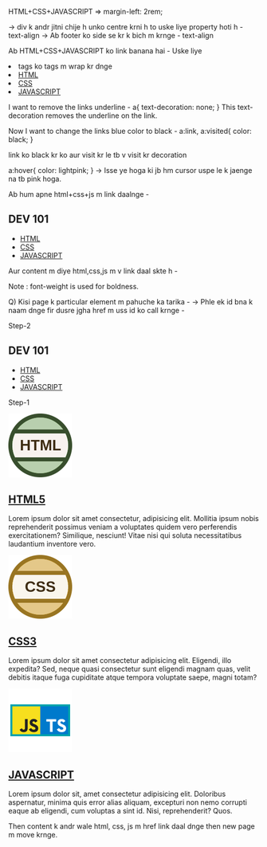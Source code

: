 HTML+CSS+JAVASCRIPT => margin-left: 2rem;

-> div k andr jitni chije h unko centre krni h to uske liye property hoti h - text-align
-> Ab footer ko side se kr k bich m krnge - text-align

Ab HTML+CSS+JAVASCRIPT ko link banana hai -
Uske liye <li> tags ko <a> tags m wrap kr dnge
    <a href=""><li>HTML</li></a>
    <a href=""><li>CSS</li></a>
    <a href=""><li>JAVASCRIPT</li></a>

I want to remove the links underline -
a{
    text-decoration: none;
}
This text-decoration removes the underline on the link.

Now I want to change the links blue color to black -
a:link, a:visited{
    color: black;
}

<a> link ko black kr ko aur visit kr le tb v visit kr decoration

a:hover{
    color: lightpink;
}
-> Isse ye hoga ki jb hm cursor uspe le k jaenge na tb pink hoga.

Ab hum apne html+css+js m link daalnge -
 <div class="navbar">
        <nav>
            <h1>DEV 101</h1>
        <ul>
            <a href="https://developer.mozilla.org/en-US/docs/Web/HTML"><li>HTML</li></a>
            <a href="https://developer.mozilla.org/en-US/docs/Web/CSS"><li>CSS</li></a>
            <a href="https://developer.mozilla.org/en-US/docs/Web/JavaScript"><li>JAVASCRIPT</li></a>           
        </ul>
        </nav>
    </div>

Aur content m diye html,css,js m v link daal skte h -

Note : font-weight is used for boldness.


Q) Kisi page k particular element m pahuche ka tarika -
-> Phle ek id bna k naam dnge fir dusre jgha href m uss id ko call krnge -

Step-2
<div class="navbar">
        <nav>
            <h1>DEV 101</h1>
        <ul>
            <a href="#scroll"><li>HTML</li></a>
            <a href="https://developer.mozilla.org/en-US/docs/Web/CSS"><li>CSS</li></a>
            <a href="https://developer.mozilla.org/en-US/docs/Web/JavaScript"><li>JAVASCRIPT</li></a>           
        </ul>
        </nav>
    </div>

Step-1
 <div class="skills" id="scroll">
        <div>
            <a href="https://developer.mozilla.org/en-US/docs/Web/HTML">
                <img src="html.png" alt="html_logo">
                <h2>HTML5</h2>
            </a>
            <p>Lorem ipsum dolor sit amet consectetur, adipisicing elit. Mollitia ipsum nobis reprehenderit possimus veniam a voluptates quidem vero perferendis exercitationem? Similique, nesciunt! Vitae nisi qui soluta necessitatibus laudantium inventore vero.
            </p>
        </div>
        <div>
            <a href="https://developer.mozilla.org/en-US/docs/Web/CSS">
                <img src="css.png" alt="css_logo">
                <h2>CSS3</h2>
            </a>
            <p>Lorem ipsum dolor sit amet consectetur adipisicing elit. Eligendi, illo expedita? Sed, neque quasi consectetur sunt eligendi magnam quas, velit debitis itaque fuga cupiditate atque tempora voluptate saepe, magni totam?
            </p>
        </div>
        <div>
            <a href="https://developer.mozilla.org/en-US/docs/Web/JavaScript">
                <img src="js.png" alt="javascript_logo">
                <h2>JAVASCRIPT</h2>
            </a>
            <p>Lorem ipsum dolor sit, amet consectetur adipisicing elit. Doloribus aspernatur, minima quis error alias aliquam, excepturi non nemo corrupti eaque ab eligendi, cum voluptas a sint id. Nisi, reprehenderit? Quos.
            </p>
        </div>
    </div>

Then content k andr wale html, css, js m href link daal dnge then new page m move krnge.

